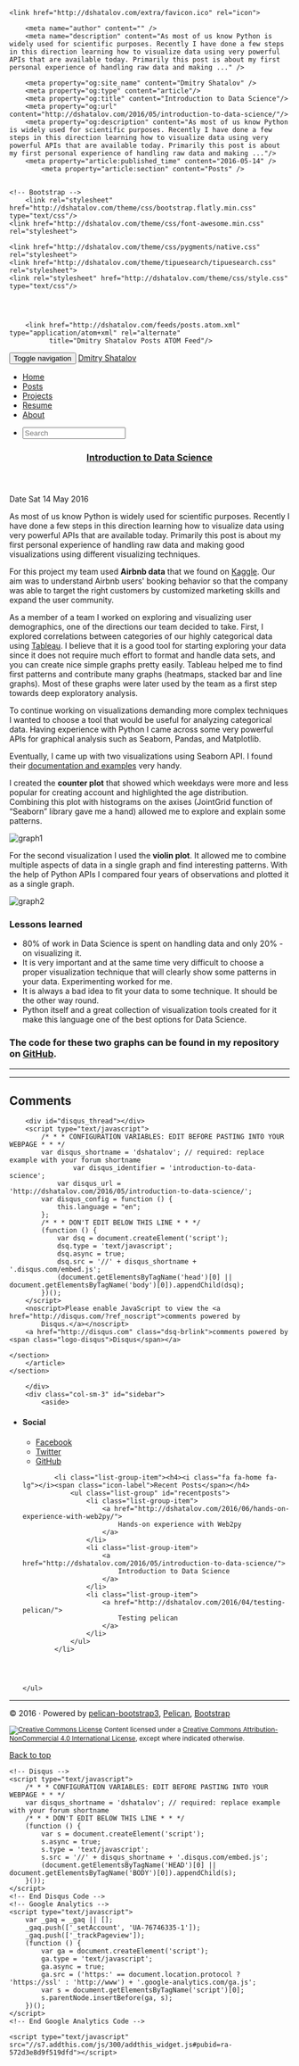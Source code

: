 <!DOCTYPE html>
<html lang="en" prefix="og: http://ogp.me/ns# fb: https://www.facebook.com/2008/fbml">
<head>
    <title>Introduction to Data Science - Dmitry Shatalov</title>
    <!-- Using the latest rendering mode for IE -->
    <meta http-equiv="X-UA-Compatible" content="IE=edge">
    <meta charset="utf-8">
    <meta name="viewport" content="width=device-width, initial-scale=1.0">


    <link href="http://dshatalov.com/extra/favicon.ico" rel="icon">

<link rel="canonical" href="http://dshatalov.com/2016/05/introduction-to-data-science/">

        <meta name="author" content="" />
        <meta name="description" content="As most of us know Python is widely used for scientific purposes. Recently I have done a few steps in this direction learning how to visualize data using very powerful APIs that are available today. Primarily this post is about my first personal experience of handling raw data and making ..." />

        <meta property="og:site_name" content="Dmitry Shatalov" />
        <meta property="og:type" content="article"/>
        <meta property="og:title" content="Introduction to Data Science"/>
        <meta property="og:url" content="http://dshatalov.com/2016/05/introduction-to-data-science/"/>
        <meta property="og:description" content="As most of us know Python is widely used for scientific purposes. Recently I have done a few steps in this direction learning how to visualize data using very powerful APIs that are available today. Primarily this post is about my first personal experience of handling raw data and making ..."/>
        <meta property="article:published_time" content="2016-05-14" />
            <meta property="article:section" content="Posts" />


    <!-- Bootstrap -->
        <link rel="stylesheet" href="http://dshatalov.com/theme/css/bootstrap.flatly.min.css" type="text/css"/>
    <link href="http://dshatalov.com/theme/css/font-awesome.min.css" rel="stylesheet">

    <link href="http://dshatalov.com/theme/css/pygments/native.css" rel="stylesheet">
    <link href="http://dshatalov.com/theme/tipuesearch/tipuesearch.css" rel="stylesheet">
    <link rel="stylesheet" href="http://dshatalov.com/theme/css/style.css" type="text/css"/>




        <link href="http://dshatalov.com/feeds/posts.atom.xml" type="application/atom+xml" rel="alternate"
              title="Dmitry Shatalov Posts ATOM Feed"/>

</head>
<body>

<div class="navbar navbar-default navbar-fixed-top" role="navigation">
	<div class="container">
        <div class="navbar-header">
            <button type="button" class="navbar-toggle" data-toggle="collapse" data-target=".navbar-ex1-collapse">
                <span class="sr-only">Toggle navigation</span>
                <span class="icon-bar"></span>
                <span class="icon-bar"></span>
                <span class="icon-bar"></span>
            </button>
            <a href="http://dshatalov.com/" class="navbar-brand">
Dmitry Shatalov            </a>
        </div>
        <div class="collapse navbar-collapse navbar-ex1-collapse">
            <ul class="nav navbar-nav">
                    <li><a href="/">Home</a></li>
                    <li><a href="/archives.html">Posts</a></li>
                         <li><a href="http://dshatalov.com/projects/">
                             Projects
                          </a></li>
                         <li><a href="http://dshatalov.com/resume/">
                             Resume
                          </a></li>
                         <li><a href="http://dshatalov.com/about/">
                             About
                          </a></li>
            </ul>
            <ul class="nav navbar-nav navbar-right">
              <li><span>
                <form class="navbar-search" action="/search.html">
                  <input type="text" class="search-query" placeholder="Search" name="q" id="tipue_search_input" required>
                </form></span>
              </li>
            </ul>
        </div>
        <!-- /.navbar-collapse -->
    </div>
</div> <!-- /.navbar -->
<!-- Banner -->
<!-- End Banner -->
<div class="container">
    <div class="row">
        <div class="col-sm-9">
    <section id="content">
        <article>
            <header class="page-header">
                <h1>
                    <a href="http://dshatalov.com/2016/05/introduction-to-data-science/"
                       rel="bookmark"
                       title="Permalink to Introduction to Data Science">
                        Introduction to Data Science
                    </a>
                </h1>
            </header>
            <div class="entry-content">
                <div class="panel">
                    <div class="panel-body">
<footer class="post-info">
    <span class="label label-default">Date</span>
    <span class="published">
        <i class="fa fa-calendar"></i><time datetime="2016-05-14T20:00:00-05:00"> Sat 14 May 2016</time>
    </span>





    
</footer><!-- /.post-info -->                    </div>
                </div>
                <p>As most of us know Python is widely used for scientific purposes. Recently I have done a few steps in this direction learning how to visualize data using very powerful APIs that are available today. Primarily this post is about my first personal experience of handling raw data and making good visualizations using different visualizing techniques. </p>
<p>For this project my team used <strong>Airbnb data</strong> that we found on <a href="https://www.kaggle.com/c/airbnb-recruiting-new-user-bookings">Kaggle</a>. Our aim was to understand Airbnb users' booking behavior so that the company was able to target the right customers by customized marketing skills and expand the user community.</p>
<p>As a member of a team I worked on exploring and visualizing user demographics, one of the directions our team decided to take. First, I explored correlations between categories of our highly categorical data using <a href="http://www.tableau.com/">Tableau</a>. I believe that it is a good tool for starting exploring your data since it does not require much effort to format and handle data sets, and you can create nice simple graphs pretty easily. Tableau helped me to find first patterns and contribute many graphs (heatmaps, stacked bar and line graphs). Most of these graphs were later used by the team as a first step towards deep exploratory analysis. </p>
<p>To continue working on visualizations demanding more complex techniques I wanted to choose a tool that would be useful for analyzing categorical data. Having experience with Python I came across some very powerful APIs for graphical analysis such as Seaborn, Pandas, and Matplotlib. </p>
<p>Eventually, I came up with two visualizations using Seaborn API. I found their <a href="https://stanford.edu/~mwaskom/software/seaborn/api.html">documentation and examples</a> very handy. </p>
<p>I created the <strong>counter plot</strong> that showed which weekdays were more and less popular for creating account and highlighted the age distribution. Combining this plot with histograms on the axises (JointGrid function of “Seaborn” library gave me a hand) allowed me to explore and explain some patterns.</p>
<p><img alt="graph1" src="http://dshatalov.com/uploads/graph1.jpg" /></p>
<p>For the second visualization I used the <strong>violin plot</strong>. It allowed me to combine multiple aspects of data in a single graph and find interesting patterns. With the help of Python APIs I compared four years of observations and plotted it as a single graph. </p>
<p><img alt="graph2" src="http://dshatalov.com/uploads/graph2.jpg" /></p>
<h3>Lessons learned</h3>
<ul>
<li>80% of work in Data Science is spent on handling data and only 20% - on visualizing it. </li>
<li>It is very important and at the same time very difficult to choose a proper visualization technique that will clearly show some patterns in your data. Experimenting worked for me.</li>
<li>It is always a bad idea to fit your data to some technique. It should be the other way round. </li>
<li>Python itself and a great collection of visualization tools created for it make this language one of the best options for Data Science.</li>
</ul>
<h3>The code for these two graphs can be found in my repository on <a href="https://github.com/shatalovdm/data_visualization">GitHub</a>.</h3>
            </div>
            <!-- /.entry-content -->
    <hr />
    <!-- AddThis Button BEGIN -->
    <div class="addthis_toolbox addthis_default_style">
            <a class="addthis_button_facebook_like" fb:like:layout="button_count"></a>
            <a class="addthis_button_tweet"></a>
            <a class="addthis_button_google_plusone" g:plusone:size="medium"></a>
    </div>
    <!-- AddThis Button END -->
    <hr/>
    <section class="comments" id="comments">
        <h2>Comments</h2>

        <div id="disqus_thread"></div>
        <script type="text/javascript">
            /* * * CONFIGURATION VARIABLES: EDIT BEFORE PASTING INTO YOUR WEBPAGE * * */
            var disqus_shortname = 'dshatalov'; // required: replace example with your forum shortname
                    var disqus_identifier = 'introduction-to-data-science';
                var disqus_url = 'http://dshatalov.com/2016/05/introduction-to-data-science/';
            var disqus_config = function () {
                this.language = "en";
            };
            /* * * DON'T EDIT BELOW THIS LINE * * */
            (function () {
                var dsq = document.createElement('script');
                dsq.type = 'text/javascript';
                dsq.async = true;
                dsq.src = '//' + disqus_shortname + '.disqus.com/embed.js';
                (document.getElementsByTagName('head')[0] || document.getElementsByTagName('body')[0]).appendChild(dsq);
            })();
        </script>
        <noscript>Please enable JavaScript to view the <a href="http://disqus.com/?ref_noscript">comments powered by
            Disqus.</a></noscript>
        <a href="http://disqus.com" class="dsq-brlink">comments powered by <span class="logo-disqus">Disqus</span></a>

    </section>
        </article>
    </section>

        </div>
        <div class="col-sm-3" id="sidebar">
            <aside>

<section class="well well-sm">
    <ul class="list-group list-group-flush">
            <li class="list-group-item"><h4><i class="fa fa-home fa-lg"></i><span class="icon-label">Social</span></h4>
              <ul class="list-group" id="social">
                <li class="list-group-item"><a href="https://www.facebook.com/shatalov.da"><i class="fa fa-facebook-square fa-lg"></i> Facebook</a></li>
                <li class="list-group-item"><a href="https://twitter.com/DmitryShatalov"><i class="fa fa-twitter-square fa-lg"></i> Twitter</a></li>
                <li class="list-group-item"><a href="https://github.com/shatalovdm"><i class="fa fa-github-square fa-lg"></i> GitHub</a></li>
              </ul>
            </li>

            <li class="list-group-item"><h4><i class="fa fa-home fa-lg"></i><span class="icon-label">Recent Posts</span></h4>
                <ul class="list-group" id="recentposts">
                    <li class="list-group-item">
                        <a href="http://dshatalov.com/2016/06/hands-on-experience-with-web2py/">
                            Hands-on experience with Web2py
                        </a>
                    </li>
                    <li class="list-group-item">
                        <a href="http://dshatalov.com/2016/05/introduction-to-data-science/">
                            Introduction to Data Science
                        </a>
                    </li>
                    <li class="list-group-item">
                        <a href="http://dshatalov.com/2016/04/testing-pelican/">
                            Testing pelican
                        </a>
                    </li>
                </ul>
            </li>




    </ul>
</section>
            </aside>
        </div>
    </div>
</div>
<footer>
   <div class="container">
      <hr>
      <div class="row">
         <div class="col-xs-10">&copy; 2016 
            &middot; Powered by <a href="https://github.com/DandyDev/pelican-bootstrap3" target="_blank">pelican-bootstrap3</a>,
            <a href="http://docs.getpelican.com/" target="_blank">Pelican</a>,
            <a href="http://getbootstrap.com" target="_blank">Bootstrap</a>              <p><small>  <a rel="license" href="http://creativecommons.org/licenses/by-nc/4.0/"><img alt="Creative Commons License" style="border-width:0" src="//i.creativecommons.org/l/by-nc/4.0/80x15.png" /></a>
    Content
  licensed under a <a rel="license" href="http://creativecommons.org/licenses/by-nc/4.0/">Creative Commons Attribution-NonCommercial 4.0 International License</a>, except where indicated otherwise.
</small></p>
         </div>
         <div class="col-xs-2"><p class="pull-right"><i class="fa fa-arrow-up"></i> <a href="#">Back to top</a></p></div>
      </div>
   </div>
</footer>
<script src="http://dshatalov.com/theme/js/jquery.min.js"></script>

<!-- Include all compiled plugins (below), or include individual files as needed -->
<script src="http://dshatalov.com/theme/js/bootstrap.min.js"></script>

<!-- Enable responsive features in IE8 with Respond.js (https://github.com/scottjehl/Respond) -->
<script src="http://dshatalov.com/theme/js/respond.min.js"></script>

    <!-- Disqus -->
    <script type="text/javascript">
        /* * * CONFIGURATION VARIABLES: EDIT BEFORE PASTING INTO YOUR WEBPAGE * * */
        var disqus_shortname = 'dshatalov'; // required: replace example with your forum shortname
        /* * * DON'T EDIT BELOW THIS LINE * * */
        (function () {
            var s = document.createElement('script');
            s.async = true;
            s.type = 'text/javascript';
            s.src = '//' + disqus_shortname + '.disqus.com/embed.js';
            (document.getElementsByTagName('HEAD')[0] || document.getElementsByTagName('BODY')[0]).appendChild(s);
        }());
    </script>
    <!-- End Disqus Code -->
    <!-- Google Analytics -->
    <script type="text/javascript">
        var _gaq = _gaq || [];
        _gaq.push(['_setAccount', 'UA-76746335-1']);
        _gaq.push(['_trackPageview']);
        (function () {
            var ga = document.createElement('script');
            ga.type = 'text/javascript';
            ga.async = true;
            ga.src = ('https:' == document.location.protocol ? 'https://ssl' : 'http://www') + '.google-analytics.com/ga.js';
            var s = document.getElementsByTagName('script')[0];
            s.parentNode.insertBefore(ga, s);
        })();
    </script>
    <!-- End Google Analytics Code -->

    <script type="text/javascript" src="//s7.addthis.com/js/300/addthis_widget.js#pubid=ra-572d3e8d9f519dfd"></script>
</body>
</html>
